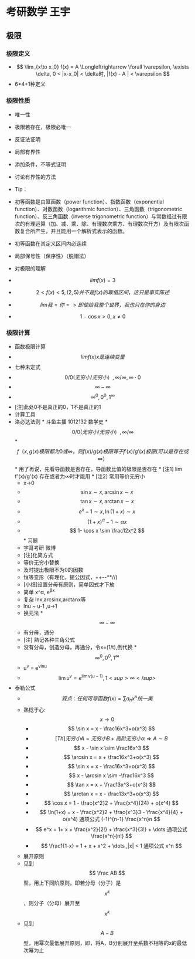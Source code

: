 # 考研数学 王宇 
## 极限
### 极限定义
* $$ \lim_{x\to x_0} f(x) = A \Longleftrightarrow  \forall \varepsilon, \exists \delta, 0 < |x-x_0| < \delta时, |f(x) - A | < \varepsilon $$
* 6*4+1种定义

### 极限性质

* 唯一性
 * 极限若存在，极限必唯一
 * 反证法证明
 
 
* 局部有界性
 * 添加条件，不等式证明
 * 讨论有界性的方法
 
 
* Tip：
 * 初等函数是由幂函数（power function）、指数函数（exponential function）、对数函数（logarithmic function）、三角函数（trigonometric function）、反三角函数（inverse trigonometric function）与常数经过有限次的有理运算（加、减、乘、除、有理数次乘方、有理数次开方）及有限次函数复合所产生，并且能用一个解析式表示的函数。
 * 初等函数在其定义区间内必连续
 
 
* 局部保号性（保序性）（脱帽法）
 * 对极限的理解 
 * $$ lim f(x) = 3 $$
 * $$ 2 < f(x) < 5 , (2,5) 并不是f(x) 的取值区间，这只是事实陈述$$
 * $$ lim我=你 => 即使给我整个世界，我也只在你的身边 $$
 * $$ 1-\cos x > 0 ,x≠0$$ 
 
 
 ### 极限计算
 * 函数极限计算
  * $$lim f(x) x是连续变量$$
  * 七种未定式
   * $$ 0/0(无穷小/无穷小）, ∞/∞, ∞·0 $$
   * $$ ∞-∞ $$
   * $$ ∞^0, 0^0, 1^∞ $$
   * [注]此处0不是真正的0，1不是真正的1
  * 计算工具
   * 洛必达法则
    * 斗鱼主播 1012132 数学史
    * $$ 0/0(无穷小/无穷小）, ∞/∞ $$
    * $$ f（x,g(x)极限都为0或∞，则f(x)/g(x)极限等于f'(x)/g'(x)极限(可以是存在或∞） $$
    * 用了再说，先看导函数是否存在，导函数比值的极限是否存在
    * [注1] lim f'(x)/g'(x) 存在或者为∞时才能用
    * [注2] 常用等价无穷小
     * x->0 
      * $$ \sin x \sim x, \arcsin x \sim x $$
      * $$ \tan x \sim x, \arctan x \sim x $$
      * $$ e^x-1 \sim x, \ln (1+x) \sim x  $$
      * $$ (1+x)^ \alpha - 1 \sim \alpha x $$
      * $$ 1- \cos x \sim \frac12x^2 $$
    * 习题
     * 宇哥考研 微博
     * [注]化简方式
      * 等价无穷小替换
      * 及时提出极限不为0的因数
      * 恒等变形（有理化，提公因式，++--**//)
     * [小结]设置分母有原则，简单因式才下放
      * 简单 x^α, e<sup>βx</sup>
      * 复杂 lnx,arcsinx,arctanx等 
      * lnu ~ u-1 ,u->1
      * 换元法
    * $$ ∞-∞ $$
      * 有分母，通分
      * [注] 熟记各种三角公式
      * 没有分母，创造分母，再通分，令x=(1/t),倒代换
    * $$ ∞^0, 0^0, 1^∞ $$
      * u<sup>v</sup> = e<sup>vlnu</sup>
      * $$ \lim u^v = e^{\lim v(u-1)} , 1<sup>∞</sup> $$
   * 泰勒公式
     * $$ 观点：任何可导函数f(x) = \sum a_nx^n统一美 $$
     * 熟稔于心: $$ x \to 0 $$
       * $$ \sin x = x - \frac16x^3+o(x^3) $$
       * $$ [Th] 无穷小A = 无穷小B + 高阶无穷小\alpha \Rightarrow A \sim B $$
       * $$ x - \sin x \sim \frac16x^3 $$
       * $$ \arcsin x = x + \frac16x^3+o(x^3) $$
       * $$ \sin x = x - \frac16x^3+o(x^3) $$
       * $$ x - \arcsin x \sim -\frac16x^3 $$
       * $$ \tan x = x + \frac13x^3+o(x^3) $$
       * $$ \arctan x = x - \frac13x^3+o(x^3) $$
       * $$ \cos x = 1 - \frac{x^2}2 + \frac{x^4}{24} + o(x^4) $$
       * $$ \ln(1+x) = x - \frac{x^2}2 + \frac{x^3}3 - \frac{x^4}{4} + o(x^4)  通项公式 (-1)^{n-1} \frac{x^n}n $$
       * $$ e^x = 1+ x + \frac{x^2}{2!} + \frac{x^3}{3!} + \dots  通项公式  \frac{x^n}{n!} $$
       * $$ \frac1{1-x} = 1 + x + x^2 + \dots ,|x| < 1 通项公式 x^n  $$
     * 展开原则
      * 见到 $$ \frac AB $$型，用上下同阶原则，即若分母（分子）是$$x^k$$，则分子（分母）展开至$$x^k$$
      * 见到 $$ A-B$$型，用幂次最低展开原则，即，将A，B分别展开至系数不相等的x的最低次幂为止
       








       
       
 
    
 